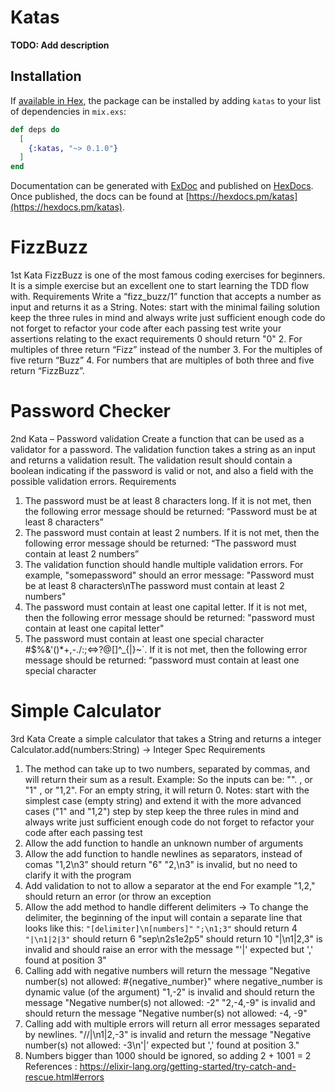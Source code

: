 # Katas

**TODO: Add description**

## Installation

If [available in Hex](https://hex.pm/docs/publish), the package can be installed
by adding `katas` to your list of dependencies in `mix.exs`:

```elixir
def deps do
  [
    {:katas, "~> 0.1.0"}
  ]
end
```

Documentation can be generated with [ExDoc](https://github.com/elixir-lang/ex_doc)
and published on [HexDocs](https://hexdocs.pm). Once published, the docs can
be found at [https://hexdocs.pm/katas](https://hexdocs.pm/katas).

# FizzBuzz
1st Kata
FizzBuzz is one of the most famous coding exercises for beginners. It is a simple exercise but an excellent one to start learning the TDD flow with.
Requirements
Write a “fizz_buzz/1” function that accepts a number as input and returns it as a String.
Notes:
start with the minimal failing solution
keep the three rules in mind and always write just sufficient enough code
do not forget to refactor your code after each passing test
write your assertions relating to the exact requirements
0 should return "0"
2. For multiples of three return “Fizz” instead of the number
3. For the multiples of five return “Buzz”
4. For numbers that are multiples of both three and five return “FizzBuzz”.


# Password Checker 

2nd Kata – Password validation
Create a function that can be used as a validator for a password.
The validation function takes a string as an input and returns a validation result. The validation result should contain a boolean indicating if the password is valid or not, and also a field with the possible validation errors.
Requirements
1. The password must be at least 8 characters long. If it is not met, then the following error message should be returned: “Password must be at least 8 characters”
2. The password must contain at least 2 numbers. If it is not met, then the following error message should be returned: “The password must contain at least 2 numbers”
3. The validation function should handle multiple validation errors.
For example, "somepassword" should an error message: "Password must be at least 8 characters\nThe password must contain at least 2 numbers"
4. The password must contain at least one capital letter. If it is not met, then the following error message should be returned: "password must contain at least one capital letter"
5. The password must contain at least one special character #$%&'()*+,-./:;<=>?@[\]^_{|}~`. If it is not met, then the following error message should be returned: “password must contain at least one special character

# Simple Calculator

3rd Kata
Create a simple calculator that takes a String and returns a integer
Calculator.add(numbers:String) -> Integer
Spec Requirements
1. The method can take up to two numbers, separated by commas, and will return their sum as a result.
Example: So the inputs can be: "". , or "1" , or "1,2".
For an empty string, it will return 0.
Notes:
start with the simplest case (empty string) and extend it with the more advanced cases ("1" and "1,2") step by step
keep the three rules in mind and always write just sufficient enough code
do not forget to refactor your code after each passing test
2. Allow the add function to handle an unknown number of arguments
3. Allow the add function to handle newlines as separators, instead of comas
"1,2\n3" should return "6"
"2,\n3" is invalid, but no need to clarify it with the program
4. Add validation to not to allow a separator at the end
For example "1,2," should return an error (or throw an exception
5. Allow the add method to handle different delimiters -> To change the delimiter, the beginning of the input will contain a separate line that looks like this:
  ```"[delimiter]\n[numbers]"```
  ```";\n1;3"``` should return 4
  ```"|\n1|2|3"``` should return 6
  "sep\n2s1e2p5" should return 10
  "|\n1|2,3" is invalid and should raise an error  with the message "'|' expected but ',' found at position 3"
6. Calling add with negative numbers will return the message "Negative number(s) not allowed: #{negative_number}"  where negative_number  is dynamic value (of the argument)
"1,-2" is invalid and should return the message "Negative number(s) not allowed: -2"
"2,-4,-9" is invalid and should return the message "Negative number(s) not allowed: -4, -9"
7. Calling add with multiple errors will return all error messages separated by newlines.
"//|\n1|2,-3" is invalid and return the message "Negative number(s) not allowed: -3\n'|’ expected but ',' found at position 3."
8. Numbers bigger than 1000 should be ignored, so adding 2 + 1001 = 2
References :
https://elixir-lang.org/getting-started/try-catch-and-rescue.html#errors



